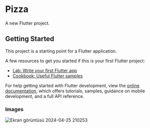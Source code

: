 # Pizza

A new Flutter project.

## Getting Started

This project is a starting point for a Flutter application.

A few resources to get you started if this is your first Flutter project:

- [Lab: Write your first Flutter app](https://docs.flutter.dev/get-started/codelab)
- [Cookbook: Useful Flutter samples](https://docs.flutter.dev/cookbook)

For help getting started with Flutter development, view the
[online documentation](https://docs.flutter.dev/), which offers tutorials,
samples, guidance on mobile development, and a full API reference.

### Images

![Ekran görüntüsü 2024-04-25 210253](https://github.com/ardakuvanc3/flutter_pizza_ui/assets/122490388/f130fa77-36d2-4295-8b8f-28e07db8e655)
